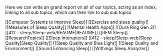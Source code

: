 Here we can write an grand report on all of our topics, acting as an index, linking to all sub topics, which can then link to sub sub topics

[[Computer Systems to Improve Sleep]]
[[Exercise and sleep quality]]
[[Measures of Sleep Quality]]
[[Mental Health Apps]]
[[Oura Ring Gen 3]]
[[412 - sleep/Sleep-web/README|README]]
[[REM Sleep]]
[[ResearchTopics]]
[[Sleep Interupters]]
[[412 - sleep/Sleep-web/Sleep Quality|Sleep Quality]]
[[Sleep Quality and Blue Light]]
[[Sleep Quality and Environment]]
[[Sound Enhancing Sleep]]
[[Withings Sleep Analyzer]]





